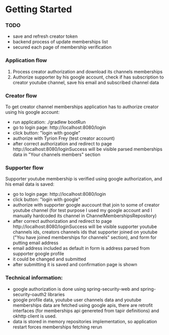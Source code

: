 # Getting Started

### TODO
* save and refresh creator token
* backend process of update memberships list
* secured each page of membership verification

### Application flow
1. Process creator authorization and download its channels memberships
2. Authorize supporter by his google account, check if has subscription to creator youtube channel, 
save his email and subscribed channel data

### Creator flow
To get creator channel memberships application has to authorize creator using his google account:
* run application: ./gradlew bootRun
* go to login page: http://localhost:8080/login
* click button: "login with google"
* authorize with Tyrion Frey (test creator account)
* after correct authorization and redirect to page http://localhost:8080/loginSuccess will be visible 
parsed memberships data in "Your channels members" section

### Supporter flow
Supporter youtube membership is verified using google authorization, and his email data is saved:
* go to login page: http://localhost:8080/login
* click button: "login with google"
* authorize with supporter google auccount that join to some of creator youtube channel 
(for test purpose I used my google account and I manually hardcoded its channel in ChannelMembershipsRepository)
* after correct authorization and redirect to page http://localhost:8080/loginSuccess will be visible 
supporter youtube channels ids, creators channels ids that supporter joined on youtube 
("You have joined memberships for channels" section), and form for putting email address
* email address included as default in form is address parsed from supporter google profile
* it could be changed and submitted
* after submitting it is saved and confirmation page is shown

### Technical information:
- google authorization is done using spring-security-web and spring-security-oauth2 libraries
- google profile data, youtube user channels data and youtube memberships data are fetched using google apis,
there are retrofit interfaces (for memberships api genereted from tapir definitions) and okhttp client is used.
- data is stored in memory repositories implementation, so application restart forces memberships fetching rerun


